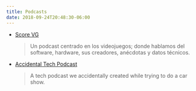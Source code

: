 ```yaml
---
title: Podcasts
date: 2018-09-24T20:48:30-06:00
---
```


- [Score VG](https://score.vg)

  >Un podcast centrado en los videojuegos; donde hablamos del software, hardware, sus creadores, anécdotas y datos técnicos.
- [Accidental Tech Podcast](https://atp.fm)
  
  >A tech podcast we accidentally created while trying to do a car show.
